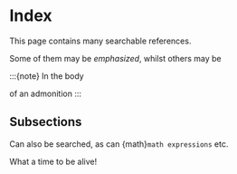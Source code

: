 # Index

This page contains many searchable references.

Some of them may be _emphasized_, whilst others may be

:::{note} In the body

of an admonition
:::

## Subsections

Can also be searched, as can {math}`math expressions` etc.

What a time to be alive!
